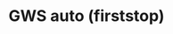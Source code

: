 ---
title: "GWS auto (firststop)"
url: /valmont/gws-auto-firststop/
shop: réparation de voitures
---